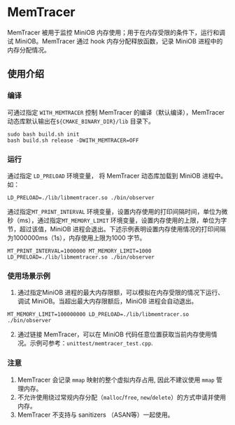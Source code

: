# MemTracer

MemTracer 被用于监控 MiniOB 内存使用；用于在内存受限的条件下，运行和调试 MiniOB。MemTracer 通过 hook 内存分配释放函数，记录 MiniOB 进程中的内存分配情况。
## 使用介绍
### 编译
可通过指定 `WITH_MEMTRACER` 控制 MemTracer 的编译（默认编译），MemTracer 动态库默认输出在`${CMAKE_BINARY_DIR}/lib` 目录下。
```
sudo bash build.sh init
bash build.sh release -DWITH_MEMTRACER=OFF
```
### 运行
通过指定 `LD_PRELOAD` 环境变量， 将 MemTracer 动态库加载到 MiniOB 进程中。如：
```
LD_PRELOAD=./lib/libmemtracer.so ./bin/observer
```
通过指定`MT_PRINT_INTERVAL` 环境变量，设置内存使用的打印间隔时间，单位为微秒（ms），通过指定`MT_MEMORY_LIMIT` 环境变量，设置内存使用的上限，单位为字节，超过该值，MiniOB 进程会退出。下述示例表明设置内存使用情况的打印间隔为1000000ms（1s），内存使用上限为1000 字节。
```
MT_PRINT_INTERVAL=1000000 MT_MEMORY_LIMIT=1000 LD_PRELOAD=./lib/libmemtracer.so ./bin/observer
```
### 使用场景示例
1. 通过指定MiniOB 进程的最大内存限额，可以模拟在内存受限的情况下运行、调试 MiniOB。当超出最大内存限额后，MiniOB 进程会自动退出。
```
MT_MEMORY_LIMIT=100000000 LD_PRELOAD=./lib/libmemtracer.so ./bin/observer
```
2. 通过链接 MemTracer，可以在 MiniOB 代码任意位置获取当前内存使用情况。示例可参考：`unittest/memtracer_test.cpp`.
### 注意
1. MemTracer 会记录 `mmap` 映射的整个虚拟内存占用, 因此不建议使用 `mmap` 管理内存。
2. 不允许使用绕过常规内存分配（`malloc`/`free`, `new`/`delete`）的方式申请并使用内存。
3. MemTracer 不支持与 sanitizers （ASAN等）一起使用。
